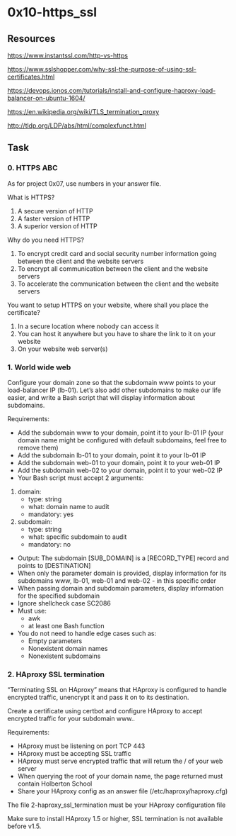 # 0x10-https_ssl

## Resources

https://www.instantssl.com/http-vs-https

https://www.sslshopper.com/why-ssl-the-purpose-of-using-ssl-certificates.html

https://devops.ionos.com/tutorials/install-and-configure-haproxy-load-balancer-on-ubuntu-1604/

https://en.wikipedia.org/wiki/TLS_termination_proxy

http://tldp.org/LDP/abs/html/complexfunct.html

## Task

### 0. HTTPS ABC
As for project 0x07, use numbers in your answer file.

What is HTTPS?
1. A secure version of HTTP
2. A faster version of HTTP
3. A superior version of HTTP

Why do you need HTTPS?
1. To encrypt credit card and social security number information going between the client and the website servers
2. To encrypt all communication between the client and the website servers
3. To accelerate the communication between the client and the website servers

You want to setup HTTPS on your website, where shall you place the certificate?
1. In a secure location where nobody can access it
2. You can host it anywhere but you have to share the link to it on your website
3. On your website web server(s)

### 1. World wide web
Configure your domain zone so that the subdomain www points to your load-balancer IP (lb-01). Let’s also add other subdomains to make our life easier, and write a Bash script that will display information about subdomains.

Requirements:

* Add the subdomain www to your domain, point it to your lb-01 IP (your domain name might be configured with default subdomains, feel free to remove them)
* Add the subdomain lb-01 to your domain, point it to your lb-01 IP
* Add the subdomain web-01 to your domain, point it to your web-01 IP
* Add the subdomain web-02 to your domain, point it to your web-02 IP
* Your Bash script must accept 2 arguments:
1. domain:
   * type: string
   * what: domain name to audit
   * mandatory: yes
2. subdomain:
   * type: string
   * what: specific subdomain to audit
   * mandatory: no

* Output: The subdomain [SUB_DOMAIN] is a [RECORD_TYPE] record and points to [DESTINATION]
* When only the parameter domain is provided, display information for its subdomains www, lb-01, web-01 and web-02 - in this specific order
* When passing domain and subdomain parameters, display information for the specified subdomain
* Ignore shellcheck case SC2086
* Must use:
  * awk
  * at least one Bash function
* You do not need to handle edge cases such as:
  * Empty parameters
  * Nonexistent domain names
  * Nonexistent subdomains

### 2. HAproxy SSL termination
“Terminating SSL on HAproxy” means that HAproxy is configured to handle encrypted traffic, unencrypt it and pass it on to its destination.

Create a certificate using certbot and configure HAproxy to accept encrypted traffic for your subdomain www..

Requirements:

* HAproxy must be listening on port TCP 443
* HAproxy must be accepting SSL traffic
* HAproxy must serve encrypted traffic that will return the / of your web server
* When querying the root of your domain name, the page returned must contain Holberton School
* Share your HAproxy config as an answer file (/etc/haproxy/haproxy.cfg)

The file 2-haproxy_ssl_termination must be your HAproxy configuration file

Make sure to install HAproxy 1.5 or higher, SSL termination is not available before v1.5.
